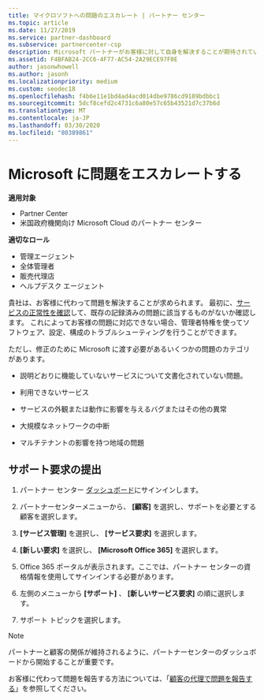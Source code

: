 ```yaml
---
title: マイクロソフトへの問題のエスカレート | パートナー センター
ms.topic: article
ms.date: 11/27/2019
ms.service: partner-dashboard
ms.subservice: partnercenter-csp
description: Microsoft パートナーがお客様に対して自身を解決することが期待されている問題と、Microsoft にエスカレートする必要がある問題について説明します。
ms.assetid: F4BFAB24-2CC6-4F77-AC54-2A29ECE97F0E
author: jasonwhowell
ms.author: jasonh
ms.localizationpriority: medium
ms.custom: seodec18
ms.openlocfilehash: f4b6e11e1bd4ad4acd014dbe9786cd9189bdbbc1
ms.sourcegitcommit: 5dcf8cefd2c4731c6a80e57c65b43521d7c37b6d
ms.translationtype: MT
ms.contentlocale: ja-JP
ms.lasthandoff: 03/30/2020
ms.locfileid: "80389861"
---
```

# <a name="escalate-problems-to-microsoft"></a>Microsoft に問題をエスカレートする

**適用対象**

- Partner Center
- 米国政府機関向け Microsoft Cloud のパートナー センター

**適切なロール**

- 管理エージェント
- 全体管理者
- 販売代理店
- ヘルプデスク エージェント

貴社は、お客様に代わって問題を解決することが求められます。 最初に、[サービスの正常性を確認](check-service-health.md)して、既存の記録済みの問題に該当するものがないか確認します。 これによってお客様の問題に対応できない場合、管理者特権を使ってソフトウェア、設定、構成のトラブルシューティングを行うことができます。

ただし、修正のために Microsoft に渡す必要があるいくつかの問題のカテゴリがあります。

- 説明どおりに機能していないサービスについて文書化されていない問題。

- 利用できないサービス

- サービスの外観または動作に影響を与えるバグまたはその他の異常

- 大規模なネットワークの中断

- マルチテナントの影響を持つ地域の問題

## <a name="submit-a-support-request"></a>サポート要求の提出

1. パートナー センター [ダッシュボード](https://partner.microsoft.com/dashboard)にサインインします。

2. パートナーセンターメニューから、 **[顧客]** を選択し、サポートを必要とする顧客を選択します。

3. **[サービス管理]** を選択し、 **[サービス要求]** を選択します。

4. **[新しい要求]** を選択し、 **[Microsoft Office 365]** を選択します。

5. Office 365 ポータルが表示されます。ここでは、パートナー センターの資格情報を使用してサインインする必要があります。

6. 左側のメニューから **[サポート]** 、 **[新しいサービス要求]** の順に選択します。

7. サポート トピックを選択します。

>[!NOTE]
>パートナーと顧客の関係が維持されるように、パートナーセンターのダッシュボードから開始することが重要です。 


お客様に代わって問題を報告する方法については、「[顧客の代理で問題を報告する](report-problems-on-behalf-of-a-customer.md)」を参照してください。

 

 



